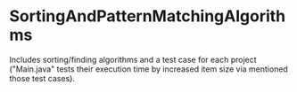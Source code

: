 SortingAndPatternMatchingAlgorithms
=================

Includes sorting/finding algorithms and a test case for each project ("Main.java" tests their execution time by increased item size via mentioned those test cases).
